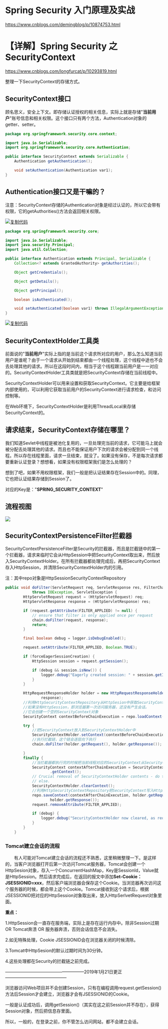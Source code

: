# Spring Security 入门原理及实战

https://www.cnblogs.com/demingblog/p/10874753.html



# 【详解】Spring Security 之 SecurityContext

https://www.cnblogs.com/longfurcat/p/10293819.html



整理一下SecurityContext的存储方式。

## SecurityContext接口

顾名思义，安全上下文。即存储认证授权的相关信息，实际上就是存储"**当前用户**"账号信息和相关权限。这个接口只有两个方法，Authentication对象的getter、setter。

```java
package org.springframework.security.core.context;

import java.io.Serializable;
import org.springframework.security.core.Authentication;

public interface SecurityContext extends Serializable {
    Authentication getAuthentication();

    void setAuthentication(Authentication var1);
}
```

## Authentication接口又是干嘛的？

注意：SecurityContext存储的Authentication对象是经过认证的，所以它会带有权限，它的getAuthorities()方法会返回相关权限。

[![复制代码](https://common.cnblogs.com/images/copycode.gif)](javascript:void(0);)

```java
package org.springframework.security.core;

import java.io.Serializable;
import java.security.Principal;
import java.util.Collection;

public interface Authentication extends Principal, Serializable {
    Collection<? extends GrantedAuthority> getAuthorities();

    Object getCredentials();

    Object getDetails();

    Object getPrincipal();

    boolean isAuthenticated();

    void setAuthenticated(boolean var1) throws IllegalArgumentException;
}
```

[![复制代码](https://common.cnblogs.com/images/copycode.gif)](javascript:void(0);)

## SecurityContextHolder工具类

前面说的"**当前用户**"实际上指的是当前这个请求所对应的用户，那么怎么知道当前用户是谁呢？由于一个请求从开始到结束都由一个线程处理，这个线程中途也不会去处理其他的请求。所以在这段时间内，相当于这个线程跟当前用户是一一对应的。SecurityContextHolder工具类就是把SecurityContext存储在当前线程中。

SecurityContextHolder可以用来设置和获取SecurityContext。它主要是给框架内部使用的，可以利用它获取当前用户的SecurityContext进行请求检查，和访问控制等。

在Web环境下，SecurityContextHolder是利用ThreadLocal来存储SecurityContext的。

## **请求结束，SecurityContext存储在哪里？**

我们知道Sevlet中线程是被池化复用的，一旦处理完当前的请求，它可能马上就会被分配去处理其他的请求。而且也不能保证用户下次的请求会被分配到同一个线程。所以存在线程里面，请求一旦结束，就没了。如果没有保存，不是每次请求都要重新认证登录？想想看，如果没有权限框架我们是怎么处理的？

想到了吧，如果不用权限框架，我们一般是把认证结果存在Session中的。同理，它也把认证结果存储到Session了。

对应的Key是："**SPRING_SECURITY_CONTEXT**"

## 流程视图

![](E:\gitbook\Spring\pic\SecurityContext的存储流程.png)

## SecurityContextPersistenceFilter拦截器

 SecurityContextPersistenceFilter是Security的拦截器，而且是拦截链中的第一个拦截器，请求来临时它会从HttpSession中把SecurityContext取出来，然后放入SecurityContextHolder。在所有拦截器都处理完成后，再把SecurityContext存入HttpSession，并清除SecurityContextHolder内的引用。

注：其中repo对象是HttpSessionSecurityContextRepository

```java
public void doFilter(ServletRequest req, ServletResponse res, FilterChain chain)
            throws IOException, ServletException {
        HttpServletRequest request = (HttpServletRequest) req;
        HttpServletResponse response = (HttpServletResponse) res;

        if (request.getAttribute(FILTER_APPLIED) != null) {
            // ensure that filter is only applied once per request
            chain.doFilter(request, response);
            return;
        }

        final boolean debug = logger.isDebugEnabled();

        request.setAttribute(FILTER_APPLIED, Boolean.TRUE);

        if (forceEagerSessionCreation) {
            HttpSession session = request.getSession();

            if (debug && session.isNew()) {
                logger.debug("Eagerly created session: " + session.getId());
            }
        }

        HttpRequestResponseHolder holder = new HttpRequestResponseHolder(request,
                response);
        //利用HttpSecurityContextRepository从HttpSesion中获取SecurityContext对象
        //如果没有HttpSession，即浏览器第一次访问服务器，还没有产生会话。
        //它会创建一个空的SecurityContext对象
        SecurityContext contextBeforeChainExecution = repo.loadContext(holder);

        try {
            //把SecurityContext放入到SecurityContextHolder中
            SecurityContextHolder.setContext(contextBeforeChainExecution);
            //执行拦截链，这个链会逐层向下执行
            chain.doFilter(holder.getRequest(), holder.getResponse());

        }
        finally { 
            //当拦截器都执行完的时候把当前线程对应的SecurityContext从SecurityContextHolder中取出来
            SecurityContext contextAfterChainExecution = SecurityContextHolder
                    .getContext();
            // Crucial removal of SecurityContextHolder contents - do this before anything
            // else.
            SecurityContextHolder.clearContext();
            //利用HttpSecurityContextRepository把SecurityContext写入HttpSession
            repo.saveContext(contextAfterChainExecution, holder.getRequest(),
                    holder.getResponse());
            request.removeAttribute(FILTER_APPLIED);

            if (debug) {
                logger.debug("SecurityContextHolder now cleared, as request processing completed");
            }
        }
    }
```

### Tomcat建立会话的流程

　　有人可能对Tomcat建立会话的流程还不熟悉，这里稍微整理一下。是这样的，当客户浏览器打开后第一次访问Tomcat服务器，Tomcat会创建一个HttpSesion对象，存入一个ConcurrentHashMap，Key是SessionId，Value就是HttpSession。然后请求完成后，在返回的报文中添加**Set-Cookie：JSESSIONID=xxx**，然后客户端浏览器会保存这个Cookie。当浏览器再次访问这个服务器的时候，都会带上这个Cookie。Tomcat接收到这个请求后，根据JSESSIONID把对应的HttpSession对象取出来，放入HttpSerlvetRequest对象里面。

**重点：**

1.HttpSession会一直存在服务端，实际上是存在运行内存中。除非Session过期 OR Tomcat奔溃 OR 服务器奔溃，否则会话信息不会消失。

2.如无特殊处理，Cookie JSESSIONID会在浏览器关闭的时候清除。

3.Tomcat中HttpSesion的默认过期时间为30分钟。

4.这些处理都在Security的拦截链之前完成。

——————————————————2019年1月21日更正——————————————

浏览器访问Web项目并不会创建Session，只有在编程调用request.getSession()方法后Session才会建立，浏览器才会有JSESSIONID的Cookie。

一般是认证成功后，调用getSession()（其实在这之前Session并不存在），获得Session对象，然后把信息存里面。

所以，一般的，在登录之前，你不管怎么访问网站，都不会建立会话。